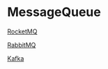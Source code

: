 # MessageQueue

[RocketMQ](./RocketMQ/index.md)

[RabbitMQ](./RabbitMQ/index.md)

[Kafka](./Kafka/index.md)

